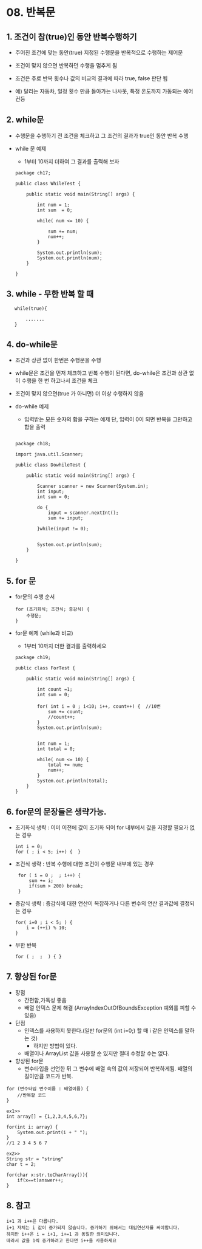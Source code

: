 # 08. 반복문

## 1. 조건이 참(true)인 동안 반복수행하기

- 주어진 조건에 맞는 동안(true) 지정된 수행문을 반복적으로 수행하는 제어문

- 조건이 맞지 않으면 반복하던 수행을 멈추게 됨

- 조건은 주로 반복 횟수나 값의 비교의 결과에 따라 true, false 판단 됨

- 예) 달리는 자동차, 일정 횟수 만큼 돌아가는 나사못, 특정 온도까지 가동되는 에어컨등


## 2. while문
 
- 수행문을 수행하기 전 조건을 체크하고 그 조건의 결과가 true인 동안 반복 수행


- while 문 예제

    - 1부터 10까지 더하여 그 결과를 출력해 보자

    ```
    package ch17;

    public class WhileTest {

        public static void main(String[] args) {

            int num = 1;
            int sum  = 0;
            
            while( num <= 10) {
                
                sum += num;
                num++;
            }
            
            System.out.println(sum);
            System.out.println(num);
        }

    }
    ```

## 3. while - 무한 반복 할 때

``` 
   while(true){

       .......
   }
```

## 4. do-while문

- 조건과 상관 없이 한번은 수행문을 수행

- while문은 조건을 먼저 체크하고 반복 수행이 된다면, do-while은 조건과 상관 없이 수행을 한 번 하고나서 조건을 체크

- 조건이 맞지 않으면(true 가 아니면) 더 이상 수행하지 않음


-  do-while 예제

    - 입력받는 모든 숫자의 합을 구하는 예제 단, 입력이 0이 되면 반복을 그만하고 합을 출력

    ```

    package ch18;

    import java.util.Scanner;

    public class DowhileTest {

        public static void main(String[] args) {

            Scanner scanner = new Scanner(System.in);
            int input; 
            int sum = 0;

            do {
                input = scanner.nextInt();
                sum += input;
                
            }while(input != 0);

                
            System.out.println(sum);
        }

    }

    ```
## 5. for 문

- for문의 수행 순서
    ```
    for (초기화식; 조건식; 증감식) {
        수행문;
    }
    ```

- for문 예제 (while과 비교)

    - 1부터 10까지 더한 결과를 출력하세요
    ```
    package ch19;

    public class ForTest {

        public static void main(String[] args) {
        
            int count =1;
            int sum = 0;
            
            for( int i = 0 ; i<10; i++, count++) {  //10번
                sum += count;
                //count++;
            }
            System.out.println(sum);
            
            
            int num = 1;
            int total = 0;
            
            while( num <= 10) {
                total += num;
                num++;
            }
            System.out.println(total);
        }
    }

    ```

## 6. for문의 문장들은 생략가능.

- 초기화식 생략 : 이미 이전에 값이 초기화 되어 for 내부에서 값을 지정할 필요가 없는 경우
    ```
    int i = 0;
    for ( ; i < 5; i++) {  }
    ```

- 조건식 생략 : 반복 수행에 대한 조건이 수행문 내부에 있는 경우
   ```
    for ( i = 0 ;  ; i++) {
        sum += i;
        if(sum > 200) break;
    }
    ```

- 증감식 생략 : 증감식에 대한 연산이 복잡하거나 다른 변수의 연산 결과값에 결정되는 경우
    ```
    for( i=0 ; i < 5; ) { 
        i = (++i) % 10;
    }
    ```

- 무한 반복
    ```
    for ( ;  ;  ) { }
    ```

## 7. 향상된 for문
- 장점
    - 간편함,가독성 좋음
    - 배열 인덱스 문제 해결 (ArrayIndexOutOfBoundsException 예외를 피할 수 있음)
- 단점
    - 인덱스를 사용하지 못한다.(일반 for문의 (int i=0;) 할 때 i 같은 인덱스를 말하는 것) 
        - 하지만 방법이 있다.
    - 배열이나 ArrayList 값을 사용할 순 있지만 절대 수정할 수는 없다.
- 향상된 for문
    - 변수타입을 선언한 뒤 그 변수에 배열 속의 값이 저장되어 반복하게됨. 배열의 길이만큼 코드가 반복.
```
for (변수타입 변수이름 : 배열이름) {
    //반복할 코드
}
```
```
ex1>>
int array[] = {1,2,3,4,5,6,7};

for(int i: array) {
    System.out.print(i + " ");
}
//1 2 3 4 5 6 7
```
```
ex2>>
String str = "string"
char t = 2;

for(char x:str.toCharArray()){
    if(x==t)answer++;
}
```
## 8. 참고

    i+1 과 i++은 다릅니다.
    i+1 자체는 i 값이 증가되지 않습니다. 증가하기 위해서는 대입연산자를 써야합니다.
    하지만 i++은 i = i+1, i+=1 과 동일한 의미입니다.
    따라서 값을 1씩 증가하려고 한다면 i++을 사용하세요
